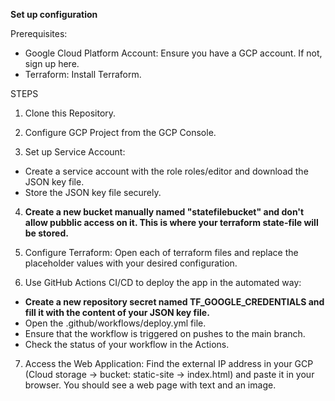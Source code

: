 **Set up configuration**

Prerequisites:
- Google Cloud Platform Account: Ensure you have a GCP account. If not, sign up here.
- Terraform: Install Terraform.

STEPS
1. Clone this Repository.

2. Configure GCP Project from the GCP Console.

3. Set up Service Account:
  - Create a service account with the role roles/editor and download the JSON key file.
  - Store the JSON key file securely.

4. **Create a new bucket manually named "statefilebucket" and don't allow pubblic access on it. This is where your terraform state-file will be stored.**

5. Configure Terraform:
   Open each of terraform files and replace the placeholder values with your desired configuration.

6. Use GitHub Actions CI/CD to deploy the app in the automated way:
  - **Create a new repository secret named TF_GOOGLE_CREDENTIALS and fill it with the content of your JSON key file.**
  - Open the .github/workflows/deploy.yml file.
  - Ensure that the workflow is triggered on pushes to the main branch.
  - Check the status of your workflow in the Actions.

7. Access the Web Application:
Find the external IP address in your GCP (Cloud storage -> bucket: static-site -> index.html) and paste it in your browser.
You should see a web page with text and an image.
